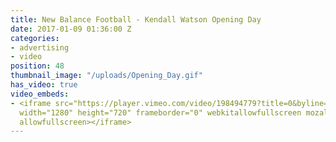 ```yaml
---
title: New Balance Football - Kendall Watson Opening Day
date: 2017-01-09 01:36:00 Z
categories:
- advertising
- video
position: 48
thumbnail_image: "/uploads/Opening_Day.gif"
has_video: true
video_embeds:
- <iframe src="https://player.vimeo.com/video/198494779?title=0&byline=0&portrait=0"
  width="1280" height="720" frameborder="0" webkitallowfullscreen mozallowfullscreen
  allowfullscreen></iframe>
---
```


